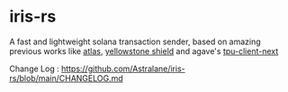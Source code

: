 # iris-rs
A fast and lightweight solana transaction sender, based on amazing previous works like [atlas](https://github.com/helius-labs/atlas-txn-sender), [yellowstone shield](https://github.com/rpcpool/yellowstone-shield) and agave's [tpu-client-next](https://github.com/anza-xyz/agave/blob/master/tpu-client-next)

Change Log : https://github.com/Astralane/iris-rs/blob/main/CHANGELOG.md
